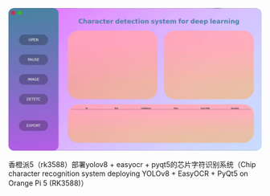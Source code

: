 <p align="center">
  <a href="https://github.com/shaojintian/Best_README_template/">
    <img src="images/ui.png" alt="Logo" >
  </a>

香橙派5（rk3588）部署yolov8 + easyocr + pyqt5的芯片字符识别系统（Chip character recognition system deploying YOLOv8 + EasyOCR + PyQt5 on Orange Pi 5 (RK3588)）
